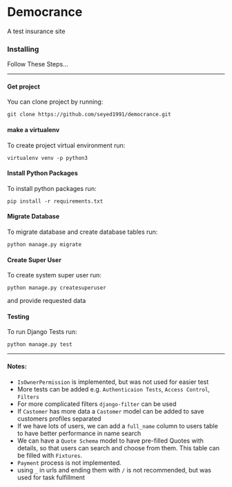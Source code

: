 # Democrance

A test insurance site

### Installing

Follow These Steps...

---
#### Get project
You can clone project by running:
```
git clone https://github.com/seyed1991/democrance.git
```

#### make a virtualenv
To create project virtual environment run:
```
virtualenv venv -p python3
```

#### Install Python Packages
To install python packages run:
```
pip install -r requirements.txt
```

#### Migrate Database

To migrate database and create database tables run:
```
python manage.py migrate
```

#### Create Super User
To create system super user run:

```
python manage.py createsuperuser
```
and provide requested data


#### Testing
To run Django Tests run:
```
python manage.py test
```
---
#### Notes:

- `IsOwnerPermission` is implemented, but was not used for easier test
- More tests can be added e.g. `Authenticaion Tests`, `Access Control`, `Filters`
- For more complicated filters `django-filter` can be used
- If `Castomer` has more data a `Castomer` model can be added to save customers profiles
separated
- If we have lots of users, we can add a `full_name` column to users table to have better
performance in name search
- We can have a `Quote Schema` model to have pre-filled Quotes with details, so that users
can search and choose from them. This table can be filled with `Fixtures`.
- `Payment` process is not implemented.
- using `_` in urls and ending them with `/` is not recommended, but was used for task
fulfillment